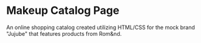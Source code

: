 # Makeup Catalog Page
An online shopping catalog created utilizing HTML/CSS for the mock brand "Jujube" that features products from Rom&nd.
